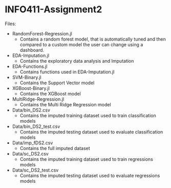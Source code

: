 # INFO411-Assignment2

Files:
- RandomForest-Regression.jl
    - Contains a random forest model, that is automatically tuned and then compared to a custom model the user can change using a dashboard.
- EDA-Imputation.jl
    - Contains the exploratory data analysis and Imputation
- EDA-Functions.jl
    - Contains functions used in EDA-Imputation.jl
- SVM-Binary.jl
    - Contains the Support Vector model
- XGBoost-Binary.jl
    - Contains the XGBoost model
- MultiRidge-Regression.jl
    - Contains the Multi Ridge Regression model
- Data/bin_DS2.csv
    - Contains the imputed training dataset used to train classification models
- Data/bin_DS2_test.csv
    - Contains the imputed testing dataset used to evaluate classification models
- Data/imp_fDS2.csv
    - Contains the full imputed dataset
- Data/sc_DS2.csv
    - Contains the imputed training dataset used to train regressions models
- Data/sc_DS2_test.csv
    - Contains the imputed testing dataset used to evaluate regressions models
